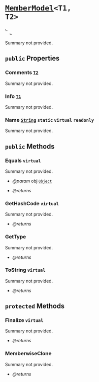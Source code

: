 # <code><a href="MemberModel.md">MemberModel</a><<span title="undefined">T1</span>, <span title="undefined">T2</span>></code>

```
ட 
  ட 
```

Summary not provided.

## `public` Properties

### Comments <code><a href="T2.md">T2</a></code>

Summary not provided.

### Info <code><a href="T1.md">T1</a></code>

Summary not provided.

### Name <code><a href="..\..\..\..\..\System\String.md">String</a></code> `static` `virtual` `readonly`

Summary not provided.



## `public` Methods

### Equals `virtual`

Summary not provided.

- *@param* obj <code><a href="..\..\..\..\..\System\Object.md">Object</a></code>

- *@returns* 

### GetHashCode `virtual`

Summary not provided.

- *@returns* 

### GetType

Summary not provided.

- *@returns* 

### ToString `virtual`

Summary not provided.

- *@returns* 

## `protected` Methods

### Finalize `virtual`

Summary not provided.

- *@returns* 

### MemberwiseClone

Summary not provided.

- *@returns* 